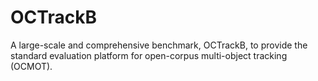 # OCTrackB
A large-scale and comprehensive benchmark, OCTrackB, to provide the standard evaluation platform for open-corpus multi-object tracking (OCMOT). 
